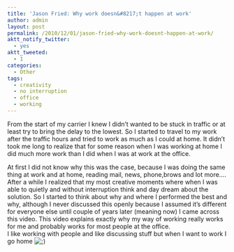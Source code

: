 ```yaml
---
title: 'Jason Fried: Why work doesn&#8217;t happen at work'
author: admin
layout: post
permalink: /2010/12/01/jason-fried-why-work-doesnt-happen-at-work/
aktt_notify_twitter:
  - yes
aktt_tweeted:
  - 1
categories:
  - Other
tags:
  - creativity
  - no interruption
  - office
  - working
---
```

From the start of my carrier I knew I didn&#8217;t wanted to be stuck in traffic or at least try to bring the delay to the lowest. So I started to travel to my work after the traffic hours and tried to work as much as I could at home. It didn&#8217;t took me long to realize that for some reason when I was working at home I did much more work than I did when I was at work at the office.<!--more-->

At first I did not know why this was the case, because I was doing the same thing at work and at home, reading mail, news, phone,brows and lot more&#8230;. After a while I realized that my most creative moments where when I was able to quietly and without interruption think and day dream about the solution. So I started to think about why and where I performed the best and why, although I never discussed this openly because I assumed it&#8217;s different for everyone else until couple of years later (meaning now) I came across this video. This video explains exactly why my way of working really works for me and probably works for most people at the office.  
I like working with people and like discussing stuff but when I want to work I go home <img src='http://blog.coralic.nl/wp-includes/images/smilies/icon_wink.gif' alt=';)' class='wp-smiley' />